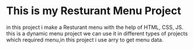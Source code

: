 # This is my Resturant Menu Project

in this project i make a Resturant menu with the help of HTML, CSS, JS.
<br>
this is a dynamic menu project we can use it in different types of projects which required menu,in this project i use arry to get menu data. 